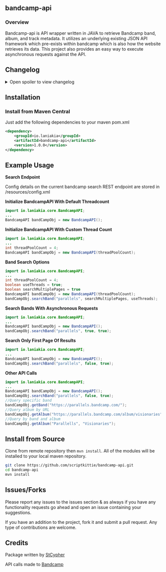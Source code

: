 ## bandcamp-api


### Overview

Bandcamp-api is API wrapper written in JAVA to retrieve Bandcamp band, album, and track metadata. It utilizes an underlying existing JSON API framework which pre-exists within bandcamp which is also how the website retrieves its data. This project also provides an easy way to execute asynchronous requests against the API.

## Changelog

<details> 
  <summary>Open spoiler to view changelog </summary>
  
### 1.0.0
- Initial release.
</details>


## Installation
### Install from Maven Central

Just add the following dependencies to your maven pom.xml

```xml
<dependency>
    <groupId>io.laniakia</groupId>
    <artifactId>bandcamp-api</artifactId>
    <version>1.0.0</version>
</dependency>
```
## Example Usage

**Search Endpoint**

Config details on the current bandcamp search REST endpoint are stored in /resources/config.xml

**Initialize BandcampAPI With Default Threadcount**

```java
import io.laniakia.core.BandcampAPI;
...
BandcampAPI bandCampObj = new BandcampAPI();
```
**Initialize BandcampAPI With Custom Thread Count**

```java
import io.laniakia.core.BandcampAPI;
...
int threadPoolCount = 4;
BandcampAPI bandCampObj = new BandcampAPI(threadPoolCount);
```
**Band Search Options**

```java
import io.laniakia.core.BandcampAPI;
...
int threadPoolCount = 4;
boolean useThreads = true;
boolean searchMultiplePages = true
BandcampAPI bandCampObj = new BandcampAPI(threadPoolCount);
bandCampObj.searchBand("parallels", searchMultiplePages, useThreads);
```

**Search Bands With Asynchronous Requests**

```java
import io.laniakia.core.BandcampAPI;
...
BandcampAPI bandCampObj = new BandcampAPI();
bandCampObj.searchBand("parallels", true, true);
```

**Search Only First Page Of Results**

```java
import io.laniakia.core.BandcampAPI;
...
BandcampAPI bandCampObj = new BandcampAPI();
bandCampObj.searchBand("parallels", false, true);
```

**Other API Calls**

```java
import io.laniakia.core.BandcampAPI;
...
BandcampAPI bandCampObj = new BandcampAPI();
bandCampObj.searchBand("parallels", false, true);
//Query specific band
bandCampObj.getBand("https://parallels.bandcamp.com/");
//Query album by URL
bandCampObj.getAlbum("https://parallels.bandcamp.com/album/visionaries");
//Query by band and album
bandCampObj.getAlbum("Parallells", "Visionaries");
```

## Install from Source

Clone from remote repository then `mvn install`. All of the modules will be installed to your local maven repository.

~~~bash
git clone https://github.com/scriptkittie/bandcamp-api.git
cd bandcamp-api
mvn install
~~~

## Issues/Forks
Please report any issues to the issues section & as always if you have any functionality requests go ahead and open an issue containing your suggestions.

If you have an addition to the project, fork it and submit a pull request. Any type of contributions are welcome.

## Credits
Package written by [StCypher](https://twitter.com/yo_scriptkittie/with_replies)


API calls made to [Bandcamp](https://bandcamp.com/)
